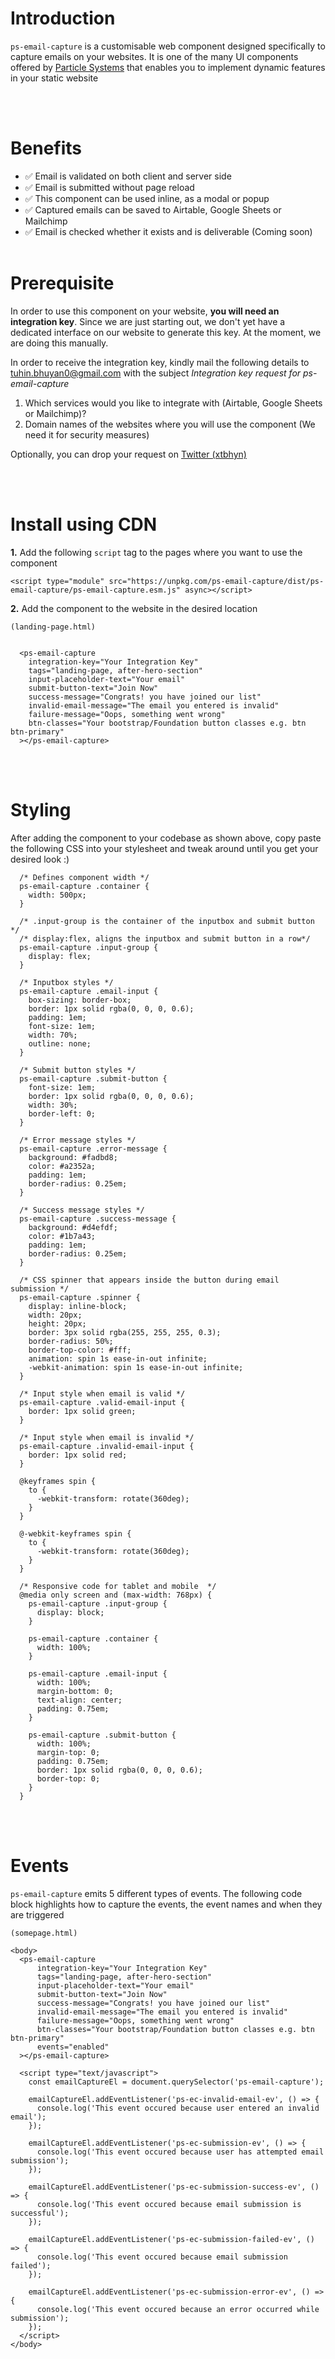 # Introduction

`ps-email-capture` is a customisable web component designed specifically to capture emails on your websites. It is one of the many UI components offered by [Particle Systems](https://particle.systems) that enables you to implement dynamic features in your static website

<br/>
<br/>

# Benefits

- ✅ Email is validated on both client and server side
- ✅ Email is submitted without page reload
- ✅ This component can be used inline, as a modal or popup
- ✅ Captured emails can be saved to Airtable, Google Sheets or Mailchimp
- ✅ Email is checked whether it exists and is deliverable (Coming soon)
  <br/>
  <br/>

# Prerequisite

In order to use this component on your website, **you will need an integration key**. Since we are just starting out, we don't yet have a dedicated interface on our website to generate this key. At the moment, we are doing this manually.

In order to receive the integration key, kindly mail the following details to [tuhin.bhuyan0@gmail.com](mailto:tuhin.bhuyan0@gmail.com) with the subject _Integration key request for ps-email-capture_

1. Which services would you like to integrate with (Airtable, Google Sheets or Mailchimp)?
2. Domain names of the websites where you will use the component (We need it for security measures)

Optionally, you can drop your request on [Twitter (xtbhyn)](https://twitter.com/xtbhyn)

<br/>
<br/>

# Install using CDN

**1.** Add the following `script` tag to the pages where you want to use the component

```
<script type="module" src="https://unpkg.com/ps-email-capture/dist/ps-email-capture/ps-email-capture.esm.js" async></script>
```

**2.** Add the component to the website in the desired location

```
(landing-page.html)


  <ps-email-capture
    integration-key="Your Integration Key"
    tags="landing-page, after-hero-section"
    input-placeholder-text="Your email"
    submit-button-text="Join Now"
    success-message="Congrats! you have joined our list"
    invalid-email-message="The email you entered is invalid"
    failure-message="Oops, something went wrong"
    btn-classes="Your bootstrap/Foundation button classes e.g. btn btn-primary"
  ></ps-email-capture>
```

<br/>
<br/>

# Styling

After adding the component to your codebase as shown above, copy paste the following CSS into your stylesheet and tweak around until you get your desired look :)

```
  /* Defines component width */
  ps-email-capture .container {
    width: 500px;
  }

  /* .input-group is the container of the inputbox and submit button */
  /* display:flex, aligns the inputbox and submit button in a row*/
  ps-email-capture .input-group {
    display: flex;
  }

  /* Inputbox styles */
  ps-email-capture .email-input {
    box-sizing: border-box;
    border: 1px solid rgba(0, 0, 0, 0.6);
    padding: 1em;
    font-size: 1em;
    width: 70%;
    outline: none;
  }

  /* Submit button styles */
  ps-email-capture .submit-button {
    font-size: 1em;
    border: 1px solid rgba(0, 0, 0, 0.6);
    width: 30%;
    border-left: 0;
  }

  /* Error message styles */
  ps-email-capture .error-message {
    background: #fadbd8;
    color: #a2352a;
    padding: 1em;
    border-radius: 0.25em;
  }

  /* Success message styles */
  ps-email-capture .success-message {
    background: #d4efdf;
    color: #1b7a43;
    padding: 1em;
    border-radius: 0.25em;
  }

  /* CSS spinner that appears inside the button during email submission */
  ps-email-capture .spinner {
    display: inline-block;
    width: 20px;
    height: 20px;
    border: 3px solid rgba(255, 255, 255, 0.3);
    border-radius: 50%;
    border-top-color: #fff;
    animation: spin 1s ease-in-out infinite;
    -webkit-animation: spin 1s ease-in-out infinite;
  }

  /* Input style when email is valid */
  ps-email-capture .valid-email-input {
    border: 1px solid green;
  }

  /* Input style when email is invalid */
  ps-email-capture .invalid-email-input {
    border: 1px solid red;
  }

  @keyframes spin {
    to {
      -webkit-transform: rotate(360deg);
    }
  }

  @-webkit-keyframes spin {
    to {
      -webkit-transform: rotate(360deg);
    }
  }

  /* Responsive code for tablet and mobile  */
  @media only screen and (max-width: 768px) {
    ps-email-capture .input-group {
      display: block;
    }

    ps-email-capture .container {
      width: 100%;
    }

    ps-email-capture .email-input {
      width: 100%;
      margin-bottom: 0;
      text-align: center;
      padding: 0.75em;
    }

    ps-email-capture .submit-button {
      width: 100%;
      margin-top: 0;
      padding: 0.75em;
      border: 1px solid rgba(0, 0, 0, 0.6);
      border-top: 0;
    }
  }
```

<br/>
<br/>

# Events

`ps-email-capture` emits 5 different types of events. The following code block highlights how to capture the events, the event names and when they are triggered

```
(somepage.html)

<body>
  <ps-email-capture
      integration-key="Your Integration Key"
      tags="landing-page, after-hero-section"
      input-placeholder-text="Your email"
      submit-button-text="Join Now"
      success-message="Congrats! you have joined our list"
      invalid-email-message="The email you entered is invalid"
      failure-message="Oops, something went wrong"
      btn-classes="Your bootstrap/Foundation button classes e.g. btn btn-primary"
      events="enabled"
  ></ps-email-capture>

  <script type="text/javascript">
    const emailCaptureEl = document.querySelector('ps-email-capture');

    emailCaptureEl.addEventListener('ps-ec-invalid-email-ev', () => {
      console.log('This event occured because user entered an invalid email');
    });

    emailCaptureEl.addEventListener('ps-ec-submission-ev', () => {
      console.log('This event occured because user has attempted email submission');
    });

    emailCaptureEl.addEventListener('ps-ec-submission-success-ev', () => {
      console.log('This event occured because email submission is successful');
    });

    emailCaptureEl.addEventListener('ps-ec-submission-failed-ev', () => {
      console.log('This event occured because email submission failed');
    });

    emailCaptureEl.addEventListener('ps-ec-submission-error-ev', () => {
      console.log('This event occured because an error occurred while submission');
    });
  </script>
</body>
```
